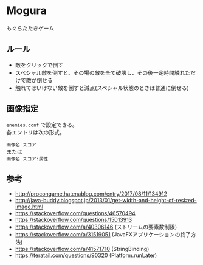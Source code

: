 # Mogura
もぐらたたきゲーム

## ルール
- 敵をクリックで倒す
- スペシャル敵を倒すと、その場の敵を全て破壊し、その後一定時間触れただけで敵が倒せる
- 触れてはいけない敵を倒すと減点(スペシャル状態のときは普通に倒せる)

## 画像指定
`enemies.conf` で設定できる。  
各エントリは次の形式。  
  
`画像名 スコア`  
または  
`画像名 スコア:属性`

## 参考
- http://procongame.hatenablog.com/entry/2017/08/11/134912
- http://java-buddy.blogspot.jp/2013/01/get-width-and-height-of-resized-image.html
- https://stackoverflow.com/questions/46570494
- https://stackoverflow.com/questions/15013913
- https://stackoverflow.com/a/40306146 (ストリームの要素数制限)
- https://stackoverflow.com/a/31519051 (JavaFXアプリケーションの終了方法)
- https://stackoverflow.com/a/41571710 (StringBinding)
- https://teratail.com/questions/90320 (Platform.runLater)
